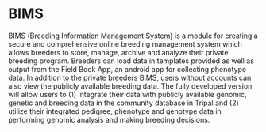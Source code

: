 # BIMS
BIMS (Breeding Information Management System) is a module for creating a secure and comprehensive online breeding management system which allows breeders to store, manage, archive and analyze their private breeding program. Breeders can load data in templates provided as well as output from the Field Book App, an android app for collecting phenotype data. In addition to the private breeders BIMS, users without accounts can also view the publicly available breeding data. The fully developed version will allow users to (1) integrate their data with publicly available genomic, genetic and breeding data in the community database in Tripal and (2) utilize their integrated pedigree, phenotype and genotype data in performing genomic analysis and making breeding decisions. 
